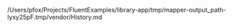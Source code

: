 /Users/pfox/Projects/FluentExamples/library-app/tmp/mapper-output_path-Iyxy25pF.tmp/vendor/History.md
